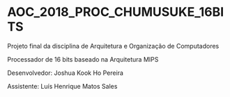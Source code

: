 # AOC_2018_PROC_CHUMUSUKE_16BITS
Projeto final da disciplina de Arquitetura e Organização de Computadores

Processador de 16 bits baseado na Arquitetura MIPS

Desenvolvedor: Joshua Kook Ho Pereira

Assistente: Luís Henrique Matos Sales
